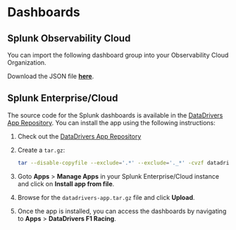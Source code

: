 # Dashboards

## Splunk Observability Cloud

You can import the following dashboard group into your Observability Cloud Organization.

Download the JSON file [**here**](https://github.com/splunk/f1-simulator/blob/main/observability/dashboard_group_F1_2025.json).

## Splunk Enterprise/Cloud

The source code for the Splunk dashboards is available in the [DataDrivers App Repository](https://github.com/splunk/datadrivers-app). You can install the app using the following instructions:

1. Check out the [DataDrivers App Repository](https://github.com/splunk/datadrivers-app)
2. Create a `tar.gz`:

    ```bash
    tar --disable-copyfile --exclude='.*' --exclude='._*' -cvzf datadrivers-app.tar.gz datadrivers-app
    ```

3. Goto **Apps** > **Manage Apps** in your Splunk Enterprise/Cloud instance and click on **Install app from file**.
4. Browse for the `datadrivers-app.tar.gz` file and click **Upload**.
5. Once the app is installed, you can access the dashboards by navigating to **Apps** > **DataDrivers F1 Racing**.
